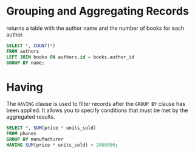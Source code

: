 # Grouping and Aggregating Records

returns a table with the author name and the number of books for each author.

```sql
SELECT *, COUNT(*)
FROM authors
LEFT JOIN books ON authors.id = books.author_id
GROUP BY name;
```

# Having

The `HAVING` clause is used to filter records after the `GROUP BY` clause has been applied. It allows you to specify conditions that must be met by the aggregated results.

```sql
SELECT *, SUM(price * units_sold)
FROM phones
GROUP BY manufacturer
HAVING SUM(price * units_sold) > 2000000;
```
